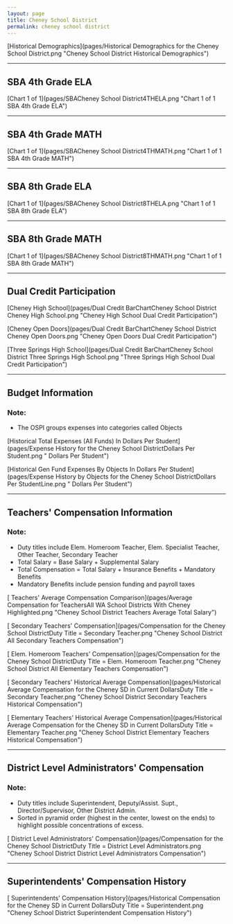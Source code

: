 ```yaml
---
layout: page
title: Cheney School District
permalink: cheney school district
---
```



[Historical Demographics](pages/Historical Demographics for the Cheney School District.png "Cheney School District Historical Demographics")

___

## SBA 4th Grade ELA

[Chart 1 of 1](pages/SBACheney School District4THELA.png "Chart 1 of 1 SBA 4th Grade ELA")


___

## SBA 4th Grade MATH

[Chart 1 of 1](pages/SBACheney School District4THMATH.png "Chart 1 of 1 SBA 4th Grade MATH")


___

## SBA 8th Grade ELA

[Chart 1 of 1](pages/SBACheney School District8THELA.png "Chart 1 of 1 SBA 8th Grade ELA")


___

## SBA 8th Grade MATH

[Chart 1 of 1](pages/SBACheney School District8THMATH.png "Chart 1 of 1 SBA 8th Grade MATH")


___

## Dual Credit Participation

[Cheney High School](pages/Dual Credit BarChartCheney School District Cheney High School.png "Cheney High School Dual Credit Participation")

[Cheney Open Doors](pages/Dual Credit BarChartCheney School District Cheney Open Doors.png "Cheney Open Doors Dual Credit Participation")

[Three Springs High School](pages/Dual Credit BarChartCheney School District Three Springs High School.png "Three Springs High School Dual Credit Participation")


___

## Budget Information
### Note:
- The OSPI groups expenses into categories called Objects

[Historical Total Expenses (All Funds) In Dollars Per Student](pages/Expense History for the Cheney School DistrictDollars Per Student.png " Dollars Per Student")

[Historical Gen Fund Expenses By Objects In Dollars Per Student](pages/Expense History by Objects for the Cheney School DistrictDollars Per StudentLine.png " Dollars Per Student")


___

## Teachers' Compensation Information
### Note:
- Duty titles include Elem. Homeroom Teacher, Elem. Specialist Teacher, Other Teacher, Secondary Teacher
- Total Salary = Base Salary + Supplemental Salary
- Total Compensation = Total Salary + Insurance Benefits + Mandatory Benefits
- Mandatory Benefits include pension funding and payroll taxes

[ Teachers' Average Compensation Comparison](pages/Average Compensation for TeachersAll WA School Districts With Cheney Highlighted.png "Cheney School District Teachers Average Total Salary")

[ Secondary Teachers' Compensation](pages/Compensation for the Cheney School DistrictDuty Title = Secondary Teacher.png "Cheney School District All Secondary Teachers Compensation")

[ Elem. Homeroom Teachers' Compensation](pages/Compensation for the Cheney School DistrictDuty Title = Elem. Homeroom Teacher.png "Cheney School District All Elementary Teachers Compensation")

[ Secondary Teachers' Historical Average Compensation](pages/Historical Average Compensation for the Cheney SD in Current DollarsDuty Title = Secondary Teacher.png "Cheney School District Secondary Teachers Historical Compensation")

[ Elementary Teachers' Historical Average Compensation](pages/Historical Average Compensation for the Cheney SD in Current DollarsDuty Title = Elementary Teacher.png "Cheney School District Elementary Teachers Historical Compensation")


___

## District Level Administrators' Compensation

### Note:
- Duty titles include Superintendent, Deputy/Assist. Supt., Director/Supervisor, Other District Admin.
- Sorted in pyramid order (highest in the center, lowest on the ends) to highlight possible concentrations of excess.

[ District Level Administrators' Compensation](pages/Compensation for the Cheney School DistrictDuty Title = District Level Administrators.png "Cheney School District District Level Administrators Compensation")


___

## Superintendents' Compensation History

[ Superintendents' Compensation History](pages/Historical Compensation for the Cheney SD in Current DollarsDuty Title = Superintendent.png "Cheney School District Superintendent Compensation History")

